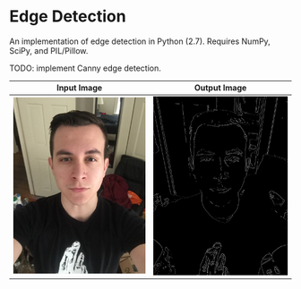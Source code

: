 # Edge Detection

An implementation of edge detection in Python (2.7).
Requires NumPy, SciPy, and PIL/Pillow.

TODO: implement Canny edge detection.

| Input Image | Output Image |
| :---: | :---: |
| ![Input](https://github.com/jessrenteria/edge_detection/blob/master/media/in.jpg) | ![Output](https://github.com/jessrenteria/edge_detection/blob/master/media/out.png) |

